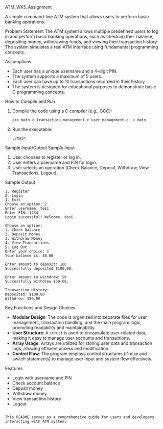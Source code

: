 ATM_WK5_Assignment

A simple command-line ATM system that allows users to perform basic banking operations.

Problem Statement
The ATM system allows multiple predefined users to log in and perform basic banking operations, such as checking their balance, depositing money, withdrawing funds, and viewing their transaction history. The system simulates a real ATM interface using fundamental programming concepts.

Assumptions
- Each user has a unique username and a 4-digit PIN.
- The system supports a maximum of 5 users.
- Each user can have up to 10 transactions recorded in their history.
- The system is designed for educational purposes to demonstrate basic C programming concepts.

How to Compile and Run
1. Compile the code using a C compiler (e.g., GCC):
   ```bash
   gcc main.c transaction_management.c user_management.c -o main
   ```

2. Run the executable:
   ```bash
   ./main
   ```

Sample Input/Output
Sample Input
1. User chooses to register or log in.
2. User enters a username and PIN for login.
3. User selects an operation (Check Balance, Deposit, Withdraw, View Transactions, Logout).

Sample Output
```plaintext
1. Register
2. Login
3. Exit
Choose an option: 2
Enter username: tesi
Enter PIN: 1234
Login successful! Welcome, tesi.

Choose an option:
1. Check Balance
2. Deposit Money
3. Withdraw Money
4. View Transactions
5. Log Out
Enter your choice: 1
Your balance is: $0.00
```

```plaintext
Enter amount to deposit: 100
Successfully deposited $100.00.
```

```plaintext
Enter amount to withdraw: 50
Successfully withdrew $50.00.
```

```plaintext
Transaction History:
Deposited: $100.00
Withdrew: $50.00
```

Key Functions and Design Choices
- **Modular Design**: The code is organized into separate files for user management, transaction handling, and the main program logic, promoting readability and maintainability.
- **User Structure**: A `struct` is used to encapsulate user-related data, making it easy to manage user accounts and transactions.
- **Array Usage**: Arrays are utilized for storing user data and transaction logs, allowing efficient access and modification.
- **Control Flow**: The program employs control structures (if-else and switch statements) to manage user input and system flow effectively.

Features
- Login with username and PIN
- Check account balance
- Deposit money
- Withdraw money
- View transaction history
- Logout
```

This README serves as a comprehensive guide for users and developers interacting with ATM system.
